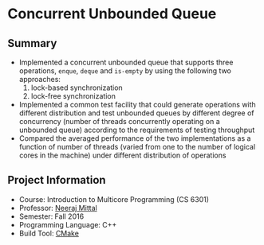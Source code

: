 # Concurrent Unbounded Queue

## Summary
  * Implemented a concurrent unbounded queue that supports three operations, `enque`, `deque` and `is-empty` by using the following two approaches:
    1. lock-based synchronization
    2. lock-free synchronization
  * Implemented a common test facility that could generate operations with different distribution and test unbounded queues by different degree of concurrency (number of threads concurrently operating on a unbounded queue) according to the requirements of testing throughput
  * Compared the averaged performance of the two implementations as a function of number of threads (varied from one to the number of logical cores in the machine) under different distribution of operations

## Project Information
  * Course: Introduction to Multicore Programming (CS 6301)
  * Professor: [Neeraj Mittal][mittal]
  * Semester: Fall 2016
  * Programming Language: C++
  * Build Tool: [CMake][cmake]

[mittal]: http://cs.utdallas.edu/people/faculty/mittal-neeraj
[cmake]: https://cmake.org
